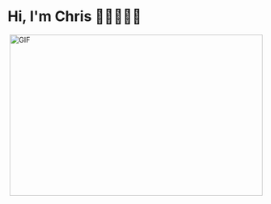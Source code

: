 # Hi, I'm Chris 👋🏿👨🏿‍💻
<img align="right" alt="GIF" src="https://github.com/arsentieva/arsentieva/blob/main/code.gif?raw=true" width="500" height="320"/>
